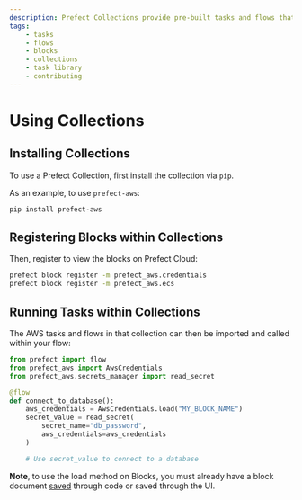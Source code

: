 ```yaml
---
description: Prefect Collections provide pre-built tasks and flows that help you build workflows quickly.
tags:
    - tasks
    - flows
    - blocks
    - collections
    - task library
    - contributing
---
```


# Using Collections

## Installing Collections

To use a Prefect Collection, first install the collection via `pip`.

As an example, to use `prefect-aws`:

```bash
pip install prefect-aws
```

## Registering Blocks within Collections

Then, register to view the blocks on Prefect Cloud:

```bash
prefect block register -m prefect_aws.credentials
prefect block register -m prefect_aws.ecs
```

## Running Tasks within Collections

The AWS tasks and flows in that collection can then be imported and called within your flow:

```python
from prefect import flow
from prefect_aws import AwsCredentials
from prefect_aws.secrets_manager import read_secret

@flow
def connect_to_database():
    aws_credentials = AwsCredentials.load("MY_BLOCK_NAME")
    secret_value = read_secret(
        secret_name="db_password",
        aws_credentials=aws_credentials
    )

    # Use secret_value to connect to a database
```

**Note**, to use the load method on Blocks, you must already have a block document [saved](/concepts/blocks/#saving-blocks) through code or saved through the UI.
